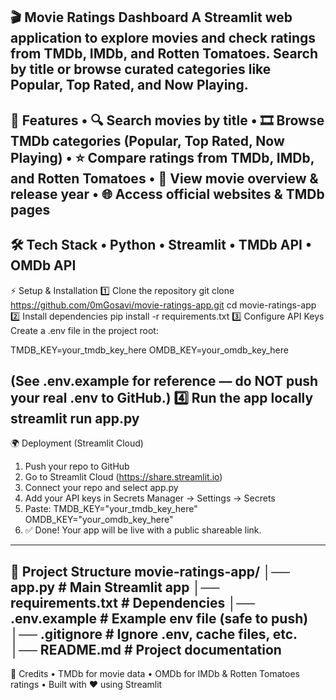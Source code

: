 🎬 Movie Ratings Dashboard
A Streamlit web application to explore movies and check ratings from TMDb, IMDb, and Rotten Tomatoes. Search by title or browse curated categories like Popular, Top Rated, and Now Playing.
---
🚀 Features
•	🔍 Search movies by title
•	🎞 Browse TMDb categories (Popular, Top Rated, Now Playing)
•	⭐ Compare ratings from TMDb, IMDb, and Rotten Tomatoes
•	📝 View movie overview & release year
•	🌐 Access official websites & TMDb pages
---
🛠 Tech Stack
•	Python
•	Streamlit
•	TMDb API
•	OMDb API
---
⚡ Setup & Installation
1️⃣ Clone the repository
git clone https://github.com/0mGosavi/movie-ratings-app.git
cd movie-ratings-app
2️⃣ Install dependencies
pip install -r requirements.txt
3️⃣ Configure API Keys
Create a .env file in the project root:

TMDB_KEY=your_tmdb_key_here
OMDB_KEY=your_omdb_key_here

(See .env.example for reference — do NOT push your real .env to GitHub.)
4️⃣ Run the app locally
streamlit run app.py
---
🌍 Deployment (Streamlit Cloud)
1.	Push your repo to GitHub
2.	Go to Streamlit Cloud (https://share.streamlit.io)
3.	Connect your repo and select app.py
4.	Add your API keys in Secrets Manager → Settings → Secrets
5.	Paste:
TMDB_KEY="your_tmdb_key_here"
OMDB_KEY="your_omdb_key_here"
6.	✅ Done! Your app will be live with a public shareable link.
---
📂 Project Structure
movie-ratings-app/
│── app.py            # Main Streamlit app
│── requirements.txt  # Dependencies
│── .env.example      # Example env file (safe to push)
│── .gitignore        # Ignore .env, cache files, etc.
│── README.md         # Project documentation
---
🙌 Credits
•	TMDb for movie data
•	OMDb for IMDb & Rotten Tomatoes ratings
•	Built with ❤️ using Streamlit
